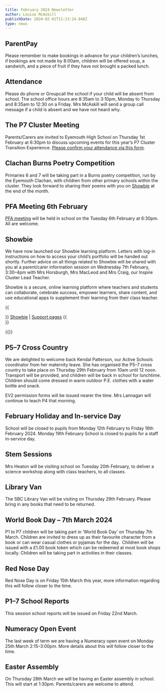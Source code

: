 ```yaml
---
title: February 2024 Newsletter
author: Louise McAskill
publishDate: 2024-02-01T11:13:24.048Z
type: news
---
```


## ParentPay

Please remember to make bookings in advance for your children’s lunches, if bookings are not made by 8:00am, children will be offered soup, a sandwich, and a piece of fruit if they have not brought a packed lunch.

## Attendance

Please do phone or Groupcall the school if your child will be absent from school. The school office hours are 8:35am to 3:10pm, Monday to Thursday and 8:35am to 12:30 on a Friday. Mrs McAskill will send a group call message if a child is absent and we have not heard why.

## The P7 Cluster Meeting

Parents/Carers are invited to Eyemouth High School on Thursday 1st February at 6:30pm to discuss upcoming events for this year’s P7 Cluster Transition Experience. [Please confirm your attendance via this form](https://forms.office.com/e/xMEHZWxbGd).

## Clachan Burns Poetry Competition

Primaries 6 and 7 will be taking part in a Burns poetry competition, run by the Eyemouth Clachan, with children from other primary schools within the cluster. They look forward to sharing their poems with you on [Showbie](#showbie) at the end of the month.

## PFA Meeting 6th February

[PFA meeting](/pfa/) will be held in school on the Tuesday 6th February at 6:30pm. All are welcome.

## Showbie


We have now launched our Showbie learning platform. Letters with log-in instructions on how to access your child’s portfolio will be handed out shortly. Further advice on all things related to Showbie will be shared with you at a parent/carer information session on Wednesday 7th February, 3:30–4pm with Mrs Horsburgh, Mrs MacLeod and Mrs Craig, our Inspire Cluster Lead Teacher.

Showbie is a secure, online learning platform where teachers and students can collaborate, celebrate success, empower learners, share content, and use educational apps to supplement their learning from their class teacher.

{{<aside side="left">}}
[Showbie](https://www.showbie.com) | [Support pages](https://support.showbie.com/en/collections/53151-parents)
{{</aside>}}

{{<youtube tWHDDXFYKnM>}}

## P5–7 Cross Country

We are delighted to welcome back Kendal Patterson, our Active Schools coordinator from her maternity leave. She has organised the P5–7 cross country to take place on Thursday 29th February from 10am until 12 noon. Transport will be provided, and children will be back in school for lunchtime. Children should come dressed in warm outdoor P.E. clothes with a water bottle and snack.


EV2 permission forms will be issued nearer the time. Mrs Lannagan will continue to teach P4 that morning.

## February Holiday and In-service Day

School will be closed to pupils from Monday 12th February to Friday 16th February 2024. Monday 19th February School is closed to pupils for a staff in-service day.

## Stem Sessions

Mrs Heaton will be visiting school on Tuesday 20th February, to deliver a science workshop along with class teachers, to all classes.

## Library Van

The SBC Library Van will be visiting on Thursday 29th February. Please bring in any books that need to be returned.

## World Book Day – 7th March 2024

P1 to P7 children will be taking part in ‘World Book Day’ on Thursday 7th March. Children are invited to dress up as their favourite character from a book or can wear casual clothes or pyjamas for the day.  Children will be issued with a £1.00 book token which can be redeemed at most book shops locally. Children will be taking part in activities in their classes.

## Red Nose Day

Red Nose Day is on Friday 15th March this year, more information regarding this will follow closer to the time.

## P1–7 School Reports

This session school reports will be issued on Friday 22nd March. 

## Numeracy Open Event

The last week of term we are having a Numeracy open event on Monday 25th March 2:15–3:00pm. More details about this will follow closer to the time.

## Easter Assembly

On Thursday 28th March we will be having an Easter assembly in school. This will start at 1:30pm. Parents/carers are welcome to attend.
